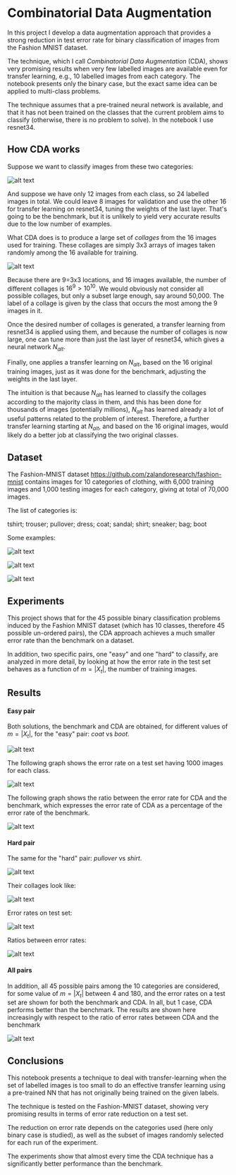 # Combinatorial Data Augmentation

In this project I develop a data augmentation approach that provides a strong reduction in test error rate for binary classification of images from the Fashion MNIST dataset.

The technique, which I call _Combinatorial Data Augmentation_ (CDA), shows very promising results when very few labelled images are available even for transfer learning, e.g., 10 labelled images from each category. The notebook presents only the binary case, but the exact same idea can be applied to multi-class problems. 

The technique assumes that a pre-trained neural network is available, and that it has not been trained on the classes that the current problem aims to classify (otherwise, there is no problem to solve). In the notebook I use resnet34.

## How CDA works

Suppose we want to classify images from these two categories: 

![alt text](https://github.com/martin-merener/deep_learning/blob/master/combinatorial_data_augmentation/images/project4_images_easy_pair.JPG) 

And suppose we have only 12 images from each class, so 24 labelled images in total. We could leave 8 images for validation and use the other 16 for transfer learning on resnet34, tuning the weights of the last layer. That's going to be the benchmark, but it is unlikely to yield very accurate results due to the low number of examples.

What CDA does is to produce a large set of _collages_ from the 16 images used for training. These collages are simply 3x3 arrays of images taken randomly among the 16 available for training. 

![alt text](https://github.com/martin-merener/deep_learning/blob/master/combinatorial_data_augmentation/images/project4_collages_easy_pair.JPG)

Because there are 9=3x3 locations, and 16 images available, the number of different collages is $16^9>10^{10}$. We would obviously not consider all possible collages, but only a subset large enough, say around 50,000. The label of a collage is given by the class that occurs the most among the 9 images in it.

Once the desired number of collages is generated, a transfer learning from resnet34 is applied using them, and because the number of collages is now large, one can tune more than just the last layer of resnet34, which gives a neural network $N_{alt}$. 

Finally, one applies a transfer learning on $N_{alt}$, based on the 16 original training images, just as it was done for the benchmark, adjusting the weights in the last layer. 

The intuition is that because $N_{alt}$ has learned to classify the collages according to the majority class in them, and this has been done for thousands of images (potentially millions), $N_{alt}$ has learned already a lot of useful patterns related to the problem of interest. Therefore, a further transfer learning starting at $N_{alt}$, and based on the 16 original images, would likely do a better job at classifying the two original classes. 

## Dataset

The Fashion-MNIST dataset https://github.com/zalandoresearch/fashion-mnist contains images for 10 categories of clothing, with 6,000 training images and 1,000 testing images for each category, giving at total of 70,000 images.

The list of categories is:

tshirt; trouser; pullover; dress; coat; sandal; shirt; sneaker; bag; boot

Some examples:

![alt text](https://github.com/martin-merener/deep_learning/blob/master/combinatorial_data_augmentation/images/pullover_dress.JPG)

![alt text](https://github.com/martin-merener/deep_learning/blob/master/combinatorial_data_augmentation/images/sneaker_boot.JPG)

![alt text](https://github.com/martin-merener/deep_learning/blob/master/combinatorial_data_augmentation/images/trouser_shirt.JPG)

## Experiments

This project shows that for the 45 possible binary classification problems induced by the Fashion MNIST dataset (which has 10 classes, therefore 45 possible un-ordered pairs), the CDA approach achieves a much smaller error rate than the benchmark on a dataset.

In addition, two specific pairs, one "easy" and one "hard" to classify, are analyzed in more detail, by looking at how the error rate in the test set behaves as a function of $m=|X_t|$, the number of training images.

## Results


#### Easy pair 

Both solutions, the benchmark and CDA are obtained, for different values of $m=|X_t|$, for the "easy" pair: _coat_ vs _boot_. 

![alt text](https://github.com/martin-merener/deep_learning/blob/master/combinatorial_data_augmentation/images/project4_collages_easy_pair.JPG)

The following graph shows the error rate on a test set having 1000 images for each class.

![alt text](https://github.com/martin-merener/deep_learning/blob/master/combinatorial_data_augmentation/images/project4_error_rates_easy_pair.JPG)

The following graph shows the ratio between the error rate for CDA and the benchmark, which expresses the error rate of CDA as a percentage of the error rate of the benchmark. 

![alt text](https://github.com/martin-merener/deep_learning/blob/master/combinatorial_data_augmentation/images/project4_ratio_error_rates_easy_pair.JPG)

#### Hard pair

The same for the "hard" pair: _pullover_ vs _shirt_.

![alt text](https://github.com/martin-merener/deep_learning/blob/master/combinatorial_data_augmentation/images/project4_images_hard_pair.JPG)

Their collages look like:

![alt text](https://github.com/martin-merener/deep_learning/blob/master/combinatorial_data_augmentation/images/project4_collages_hard_pair.JPG)

Error rates on test set:

![alt text](https://github.com/martin-merener/deep_learning/blob/master/combinatorial_data_augmentation/images/project4_error_rates_hard_pair.JPG)

Ratios between error rates:

![alt text](https://github.com/martin-merener/deep_learning/blob/master/combinatorial_data_augmentation/images/project4_ratio_error_rates_hard_pair.JPG)

#### All pairs

In addition, all 45 possible pairs among the 10 categories are considered, for some value of $m=|X_t|$ between 4 and 180, and the error rates on a test set are shown for both the benchmark and CDA. In all, but 1 case, CDA performs better than the benchmark. The results are shown here increasingly with respect to the ratio of error rates between CDA and the benchmark

![alt text](https://github.com/martin-merener/deep_learning/blob/master/combinatorial_data_augmentation/images/project4_performances_all_pairs_.JPG)

## Conclusions 

This notebook presents a technique to deal with transfer-learning when the set of labelled images is too small to do an effective transfer learning using a pre-trained NN that has not originally being trained on the given labels.

The technique is tested on the Fashion-MNIST dataset, showing very promising results in terms of error rate reduction on a test set.

The reduction on error rate depends on the categories used (here only binary case is studied), as well as the subset of images randomly selected for each run of the experiment.

The experiments show that almost every time the CDA technique has a significantly better performance than the benchmark.
